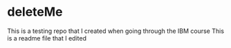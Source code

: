 # deleteMe
This is a testing repo that I created when going through the IBM course
This is a readme file that I edited
